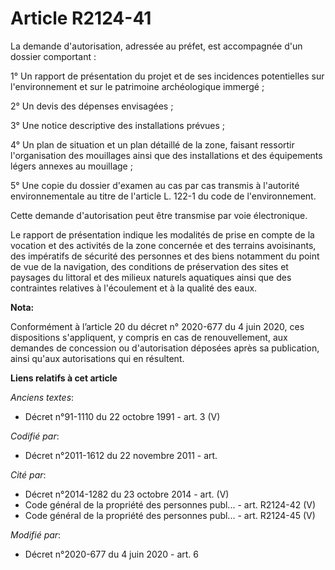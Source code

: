 # Article R2124-41

La demande d'autorisation, adressée au préfet, est accompagnée d'un dossier comportant :

1° Un rapport de présentation du projet et de ses incidences potentielles sur l'environnement et sur le patrimoine
archéologique immergé ;

2° Un devis des dépenses envisagées ;

3° Une notice descriptive des installations prévues ;

4° Un plan de situation et un plan détaillé de la zone, faisant ressortir l'organisation des mouillages ainsi que des
installations et des équipements légers annexes au mouillage ;

5° Une copie du dossier d'examen au cas par cas transmis à l'autorité environnementale au titre de l'article L. 122-1 du code
de l'environnement.

Cette demande d'autorisation peut être transmise par voie électronique.

Le rapport de présentation indique les modalités de prise en compte de la vocation et des activités de la zone concernée et
des terrains avoisinants, des impératifs de sécurité des personnes et des biens notamment du point de vue de la navigation,
des conditions de préservation des sites et paysages du littoral et des milieux naturels aquatiques ainsi que des contraintes
relatives à l'écoulement et à la qualité des eaux.

**Nota:**

Conformément à l’article 20 du décret n° 2020-677 du 4 juin 2020, ces dispositions s'appliquent, y compris en cas de
renouvellement, aux demandes de concession ou d'autorisation déposées après sa publication, ainsi qu'aux autorisations qui en
résultent.

**Liens relatifs à cet article**

_Anciens textes_:

  - Décret n°91-1110 du 22 octobre 1991 - art. 3 (V)

_Codifié par_:

  - Décret n°2011-1612 du 22 novembre 2011 - art.

_Cité par_:

  - Décret n°2014-1282 du 23 octobre 2014 - art. (V)
  - Code général de la propriété des personnes publ... - art. R2124-42 (V)
  - Code général de la propriété des personnes publ... - art. R2124-45 (V)

_Modifié par_:

  - Décret n°2020-677 du 4 juin 2020 - art. 6
